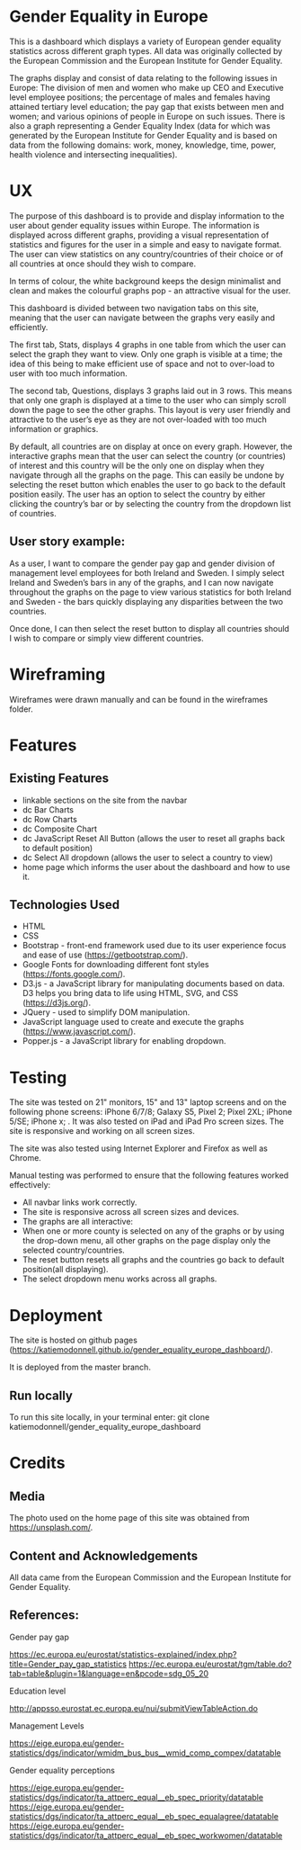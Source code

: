 # Gender Equality in Europe

This is a dashboard which displays a variety of European gender equality statistics across different graph types. All data was originally collected by the European Commission and the European Institute for Gender Equality.

The graphs display and consist of data relating to the following issues in Europe: The division of men and women who make up CEO and Executive level employee positions; the percentage of males and females having attained tertiary level education; the pay gap that exists between men and women; and various opinions of people in Europe on such issues. There is also a graph representing a Gender Equality Index (data for which was generated by the European Institute for Gender Equality and is based on data from the following domains:  work, money, knowledge, time, power, health violence and intersecting inequalities).

# UX

The purpose of this dashboard is to provide and display information to the user about gender equality issues within Europe. The information is displayed across different graphs, providing a visual representation of statistics and figures for the user in a simple and easy to navigate format. The user can view statistics on any country/countries of their choice or of all countries at once should they wish to compare.

In terms of colour, the white background keeps the design minimalist and clean and makes the colourful graphs pop - an attractive visual for the user.

This dashboard is divided between two navigation tabs on this site, meaning that the user can navigate between the graphs very easily and efficiently. 

The first tab, Stats, displays 4 graphs in one table from which the user can select the graph they want to view. Only one graph is visible at a time; the idea of this being to make efficient use of space and not to over-load to user with too much information.

The second tab, Questions, displays 3 graphs laid out in 3 rows. This means that only one graph is displayed at a time to the user who can simply scroll down the page to see the other graphs. This layout is very user friendly and attractive to the user’s eye as they are not over-loaded with too much information or graphics. 

By default, all countries are on display at once on every graph. However, the interactive graphs mean that the user can select the country (or countries) of interest and this country will be the only one on display when they navigate through all the graphs on the page. This can easily be undone by selecting the reset button which enables the user to go back to the default position easily. The user has an option to select the country by either clicking the country’s bar or by selecting the country from the dropdown list of countries.

## User story example:

As a user, I want to compare the gender pay gap and gender division of management level employees for both Ireland and Sweden. I simply select Ireland and Sweden’s bars in any of the graphs, and I can now navigate throughout the graphs on the page to view various statistics for both Ireland and Sweden - the bars quickly displaying any disparities between the two countries.

Once done, I can then select the reset button to display all countries should I wish to compare or simply view different countries.

# Wireframing

Wireframes were drawn manually and can be found in the wireframes folder.

# Features

## Existing Features

* linkable sections on the site from the navbar
* dc Bar Charts
* dc Row Charts
* dc Composite Chart
* dc JavaScript Reset All Button (allows the user to reset all graphs back to default position)
* dc Select All dropdown (allows the user to select a country to view)
* home page which informs the user about the dashboard and how to use it.
	
## Technologies Used

* HTML
* CSS
* Bootstrap - front-end framework used due to its user experience focus and ease of use (https://getbootstrap.com/).
* Google Fonts for downloading different font styles (https://fonts.google.com/).
* D3.js - a JavaScript library for manipulating documents based on data. D3 helps you bring data to life using HTML, SVG, and CSS (https://d3js.org/).
* JQuery -  used to simplify DOM manipulation.
* JavaScript language used to create and execute the graphs (https://www.javascript.com/).
* Popper.js - a JavaScript library for enabling dropdown.

# Testing

The site was tested on 21" monitors, 15" and 13" laptop screens and on the following phone screens: iPhone 6/7/8; Galaxy S5, Pixel 2; Pixel 2XL; iPhone 5/SE; iPhone x; . It was also tested on iPad and iPad Pro screen sizes. The site is responsive and working on all screen sizes. 

The site was also tested using Internet Explorer and Firefox as well as Chrome.

Manual testing was performed to ensure that the following features worked effectively: 

* All navbar links work correctly.
* The site is responsive across all screen sizes and devices.
* The graphs are all interactive:
* When one or more county is selected on any of the graphs or by using the drop-down menu, all other graphs on the page display only the selected country/countries.
* The reset button resets all graphs and the countries go back to default position(all displaying).
* The select dropdown menu works across all graphs.

# Deployment

The site is hosted on github pages (https://katiemodonnell.github.io/gender_equality_europe_dashboard/).

It is deployed from the master branch.

## Run locally

To run this site locally, in your terminal enter: git clone  katiemodonnell/gender_equality_europe_dashboard

# Credits

## Media

The photo used on the home page of this site was obtained from https://unsplash.com/. 

## Content and Acknowledgements

All data came from the European Commission and the European Institute for Gender Equality.

## References:

Gender pay gap

https://ec.europa.eu/eurostat/statistics-explained/index.php?title=Gender_pay_gap_statistics 
https://ec.europa.eu/eurostat/tgm/table.do?tab=table&plugin=1&language=en&pcode=sdg_05_20 

Education level

http://appsso.eurostat.ec.europa.eu/nui/submitViewTableAction.do 

Management Levels

https://eige.europa.eu/gender-statistics/dgs/indicator/wmidm_bus_bus__wmid_comp_compex/datatable 

Gender equality perceptions

https://eige.europa.eu/gender-statistics/dgs/indicator/ta_attperc_equal__eb_spec_priority/datatable 
https://eige.europa.eu/gender-statistics/dgs/indicator/ta_attperc_equal__eb_spec_equalagree/datatable 
https://eige.europa.eu/gender-statistics/dgs/indicator/ta_attperc_equal__eb_spec_workwomen/datatable 

